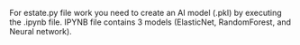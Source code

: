 For estate.py file work you need to create an AI model (.pkl)  by executing the .ipynb file. IPYNB file contains 3 models (ElasticNet, RandomForest, and Neural network).
